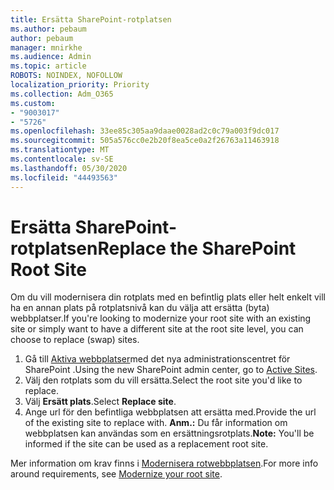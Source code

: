 ```yaml
---
title: Ersätta SharePoint-rotplatsen
ms.author: pebaum
author: pebaum
manager: mnirkhe
ms.audience: Admin
ms.topic: article
ROBOTS: NOINDEX, NOFOLLOW
localization_priority: Priority
ms.collection: Adm_O365
ms.custom:
- "9003017"
- "5726"
ms.openlocfilehash: 33ee85c305aa9daae0028ad2c0c79a003f9dc017
ms.sourcegitcommit: 505a576cc0e2b20f8ea5ce0a2f26763a11463918
ms.translationtype: MT
ms.contentlocale: sv-SE
ms.lasthandoff: 05/30/2020
ms.locfileid: "44493563"
---
```

# <a name="replace-the-sharepoint-root-site"></a><span data-ttu-id="c1ecb-102">Ersätta SharePoint-rotplatsen</span><span class="sxs-lookup"><span data-stu-id="c1ecb-102">Replace the SharePoint Root Site</span></span>
<span data-ttu-id="c1ecb-103">Om du vill modernisera din rotplats med en befintlig plats eller helt enkelt vill ha en annan plats på rotplatsnivå kan du välja att ersätta (byta) webbplatser.</span><span class="sxs-lookup"><span data-stu-id="c1ecb-103">If you're looking to modernize your root site with an existing site or simply want to have a different site at the root site level, you can choose to replace (swap) sites.</span></span>

1. <span data-ttu-id="c1ecb-104">Gå till [Aktiva webbplatser](https://admin.microsoft.com/sharepoint?page=siteManagement&modern=true)med det nya administrationscentret för SharePoint .</span><span class="sxs-lookup"><span data-stu-id="c1ecb-104">Using the new SharePoint admin center, go to [Active Sites](https://admin.microsoft.com/sharepoint?page=siteManagement&modern=true).</span></span>
2. <span data-ttu-id="c1ecb-105">Välj den rotplats som du vill ersätta.</span><span class="sxs-lookup"><span data-stu-id="c1ecb-105">Select the root site you'd like to replace.</span></span>
3. <span data-ttu-id="c1ecb-106">Välj **Ersätt plats**.</span><span class="sxs-lookup"><span data-stu-id="c1ecb-106">Select **Replace site**.</span></span>
4. <span data-ttu-id="c1ecb-107">Ange url för den befintliga webbplatsen att ersätta med.</span><span class="sxs-lookup"><span data-stu-id="c1ecb-107">Provide the url of the existing site to replace with.</span></span> <span data-ttu-id="c1ecb-108">**Anm.:** Du får information om webbplatsen kan användas som en ersättningsrotplats.</span><span class="sxs-lookup"><span data-stu-id="c1ecb-108">**Note:** You'll be informed if the site can be used as a replacement root site.</span></span>

<span data-ttu-id="c1ecb-109">Mer information om krav finns i [Modernisera rotwebbplatsen](https://docs.microsoft.com/sharepoint/modern-root-site).</span><span class="sxs-lookup"><span data-stu-id="c1ecb-109">For more info around requirements, see [Modernize your root site](https://docs.microsoft.com/sharepoint/modern-root-site).</span></span>